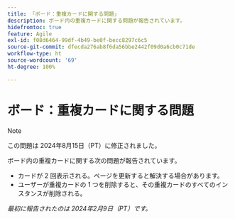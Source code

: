 ```yaml
---
title: 「ボード：重複カードに関する問題」
description: ボード内の重複カードに関する問題が報告されています。
hidefromtoc: true
feature: Agile
exl-id: f08d6464-99df-4b49-be0f-becc8297c6c5
source-git-commit: dfecda276ab8f6da56bbe2442f09d0a6cb0c71de
workflow-type: ht
source-wordcount: '69'
ht-degree: 100%

---
```


# ボード：重複カードに関する問題

>[!NOTE]
>
>この問題は 2024年8月15日（PT）に修正されました。


ボード内の重複カードに関する次の問題が報告されています。

* カードが 2 回表示される。ページを更新すると解決する場合があります。
* ユーザーが重複カードの 1 つを削除すると、その重複カードのすべてのインスタンスが削除される。

_最初に報告されたのは 2024年2月9日（PT）です。_
